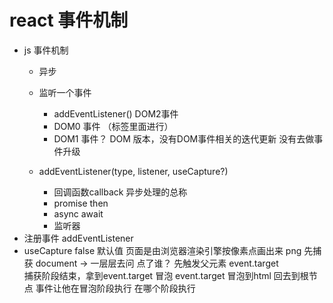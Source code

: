 # react 事件机制
- js 事件机制
    - 异步
    - 监听一个事件
        - addEventListener() DOM2事件
        - DOM0 事件 （标签里面进行） <a onClick = "doSomething()"> </a>
        - DOM1 事件？ DOM 版本，没有DOM事件相关的迭代更新 没有去做事件升级  

    
    - addEventListener(type, listener, useCapture?)

        - 回调函数callback 异步处理的总称 
        - promise then 
        - async await 
        - 监听器
- 注册事件 addEventListener     
- useCapture false 默认值 
    页面是由浏览器渲染引擎按像素点画出来 png 
    先捕获 document -> 一层层去问 
        点了谁？
        先触发父元素 
    event.target  
        捕获阶段结束，拿到event.target 
    冒泡
        event.target 冒泡到html 回去到根节点
        事件让他在冒泡阶段执行
        在哪个阶段执行

    
        
